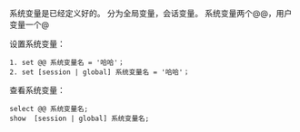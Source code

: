 系统变量是已经定义好的。
分为全局变量，会话变量。
系统变量两个@@，用户变量一个@

设置系统变量：
```
1. set @@ 系统变量名 = '哈哈'；
2. set [session | global] 系统变量名 = '哈哈'；
```

查看系统变量：
```
select @@ 系统变量名;
show  [session | global] 系统变量名;
```